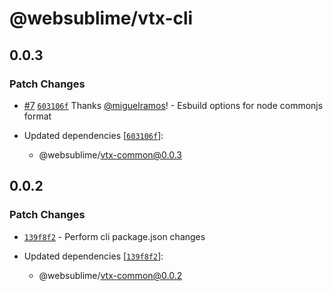 # @websublime/vtx-cli

## 0.0.3

### Patch Changes

- [#7](https://github.com/miguelramos/vtx/pull/7) [`603106f`](https://github.com/miguelramos/vtx/commit/603106f29b4b3eecae512577bdd88fcca62eac50) Thanks [@miguelramos](https://github.com/miguelramos)! - Esbuild options for node commonjs format

- Updated dependencies [[`603106f`](https://github.com/miguelramos/vtx/commit/603106f29b4b3eecae512577bdd88fcca62eac50)]:
  - @websublime/vtx-common@0.0.3

## 0.0.2

### Patch Changes

- [`139f8f2`](https://github.com/miguelramos/vtx/commit/139f8f29ccab981d4f454cef8f45679d65d3f513) - Perform cli package.json changes

- Updated dependencies [[`139f8f2`](https://github.com/miguelramos/vtx/commit/139f8f29ccab981d4f454cef8f45679d65d3f513)]:
  - @websublime/vtx-common@0.0.2
